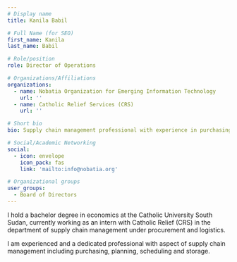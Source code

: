 ```yaml
---
# Display name
title: Kanila Babil

# Full Name (for SEO)
first_name: Kanila
last_name: Babil

# Role/position
role: Director of Operations

# Organizations/Affiliations
organizations:
  - name: Nobatia Organization for Emerging Information Technology
    url: ''
  - name: Catholic Relief Services (CRS)
    url: ''

# Short bio
bio: Supply chain management professional with experience in purchasing, planning, scheduling and storage.

# Social/Academic Networking
social:
  - icon: envelope
    icon_pack: fas
    link: 'mailto:info@nobatia.org'

# Organizational groups
user_groups:
  - Board of Directors
---
```


I hold a bachelor degree in economics at the Catholic University South Sudan, currently working as an intern with Catholic Relief (CRS) in the department of supply chain management under procurement and logistics.

I am experienced and a dedicated professional with aspect of supply chain management including purchasing, planning, scheduling and storage.
